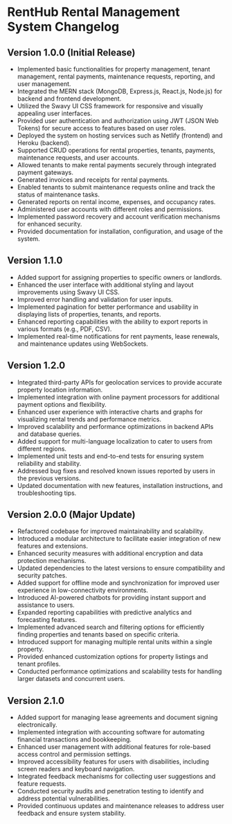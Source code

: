# RentHub Rental Management System Changelog

## Version 1.0.0 (Initial Release)
- Implemented basic functionalities for property management, tenant management, rental payments, maintenance requests, reporting, and user management.
- Integrated the MERN stack (MongoDB, Express.js, React.js, Node.js) for backend and frontend development.
- Utilized the Swavy UI CSS framework for responsive and visually appealing user interfaces.
- Provided user authentication and authorization using JWT (JSON Web Tokens) for secure access to features based on user roles.
- Deployed the system on hosting services such as Netlify (frontend) and Heroku (backend).
- Supported CRUD operations for rental properties, tenants, payments, maintenance requests, and user accounts.
- Allowed tenants to make rental payments securely through integrated payment gateways.
- Generated invoices and receipts for rental payments.
- Enabled tenants to submit maintenance requests online and track the status of maintenance tasks.
- Generated reports on rental income, expenses, and occupancy rates.
- Administered user accounts with different roles and permissions.
- Implemented password recovery and account verification mechanisms for enhanced security.
- Provided documentation for installation, configuration, and usage of the system.

## Version 1.1.0
- Added support for assigning properties to specific owners or landlords.
- Enhanced the user interface with additional styling and layout improvements using Swavy UI CSS.
- Improved error handling and validation for user inputs.
- Implemented pagination for better performance and usability in displaying lists of properties, tenants, and reports.
- Enhanced reporting capabilities with the ability to export reports in various formats (e.g., PDF, CSV).
- Implemented real-time notifications for rent payments, lease renewals, and maintenance updates using WebSockets.

## Version 1.2.0
- Integrated third-party APIs for geolocation services to provide accurate property location information.
- Implemented integration with online payment processors for additional payment options and flexibility.
- Enhanced user experience with interactive charts and graphs for visualizing rental trends and performance metrics.
- Improved scalability and performance optimizations in backend APIs and database queries.
- Added support for multi-language localization to cater to users from different regions.
- Implemented unit tests and end-to-end tests for ensuring system reliability and stability.
- Addressed bug fixes and resolved known issues reported by users in the previous versions.
- Updated documentation with new features, installation instructions, and troubleshooting tips.

## Version 2.0.0 (Major Update)
- Refactored codebase for improved maintainability and scalability.
- Introduced a modular architecture to facilitate easier integration of new features and extensions.
- Enhanced security measures with additional encryption and data protection mechanisms.
- Updated dependencies to the latest versions to ensure compatibility and security patches.
- Added support for offline mode and synchronization for improved user experience in low-connectivity environments.
- Introduced AI-powered chatbots for providing instant support and assistance to users.
- Expanded reporting capabilities with predictive analytics and forecasting features.
- Implemented advanced search and filtering options for efficiently finding properties and tenants based on specific criteria.
- Introduced support for managing multiple rental units within a single property.
- Provided enhanced customization options for property listings and tenant profiles.
- Conducted performance optimizations and scalability tests for handling larger datasets and concurrent users.

## Version 2.1.0
- Added support for managing lease agreements and document signing electronically.
- Implemented integration with accounting software for automating financial transactions and bookkeeping.
- Enhanced user management with additional features for role-based access control and permission settings.
- Improved accessibility features for users with disabilities, including screen readers and keyboard navigation.
- Integrated feedback mechanisms for collecting user suggestions and feature requests.
- Conducted security audits and penetration testing to identify and address potential vulnerabilities.
- Provided continuous updates and maintenance releases to address user feedback and ensure system stability.
